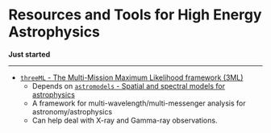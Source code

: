 # Resources and Tools for High Energy Astrophysics

**Just started**

----

* [`threeML` - The Multi-Mission Maximum Likelihood framework (3ML)](https://github.com/threeML/threeML)
    - Depends on [`astromodels` - Spatial and spectral models for astrophysics](https://github.com/threeML/astromodels)
    - A framework for multi-wavelength/multi-messenger analysis for astronomy/astrophysics
    - Can help deal with X-ray and Gamma-ray observations.